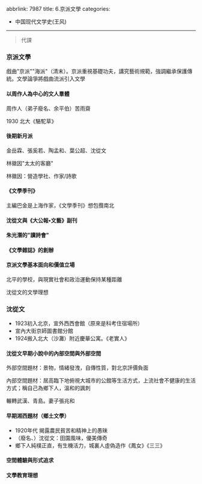 abbrlink: 7987
title: 6.京派文學
categories:
  - 中国现代文学史(王风)
---
> 代課

### 京派文學

戲曲"京派""海派"（清末）。京派重視基礎功夫，講究藝術規範，強調繼承保護傳統。文學論爭將戲曲流派引入文學

#### 以周作人為中心的文人羣體

周作人（弟子廢名、余平伯）苦雨齋

1930 北大《駱駝草》

#### 後期新月派

金岳霖、張奚若、陶孟和、葉公超、沈從文

林徽因"太太的客廳"

林徽因：營造學社、作家/詩歌

#### 《文學季刊》

主編巴金是上海作家，《文學季刊》想包攬南北

#### 沈從文與《大公報•文藝》副刊

#### 朱光潛的"讀詩會"

#### 《文學雜誌》的創辦

#### 京派文學基本面向和價值立場

北平的學校，與現實社會和政治運動保持某種距離

沈從文的文學理想

### 沈從文

- 1923初入北京，宣外西西會館（原來是科考住宿場所）
- 宣內大街京師圖書館分館
- 1924搬入北大（沙灘）附近慶華公寓。《老實人》

#### 沈從文早期小說中的內部空間與外部空間

外部空間題材：景物，情緒發洩，自傳性質，對北京評價負面

內部空間題材：居高臨下地俯視大城市的公館等生活方式，上流社會不健康的生活方式；稱自己為鄉下人，溫和的諷刺

輾轉武漢、青島。妻子張兆和

#### 早期湘西題材（鄉土文學）

- 1920年代 揭露農民貧苦和精神上的愚昧
- （廢名、）沈從文：田園風味，優美傳奇
- 鄉下人純樸正直，有生機活力，城裏人虛偽造作《鳳女》《三三》

#### 空間體驗與形式追求

#### 文學教育理想

